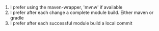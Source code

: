 1. I prefer using the maven-wrapper, 'mvnw' if available
2. I prefer after each change a complete module build. Either maven or gradle
3. I prefer after each successful module build a local commit